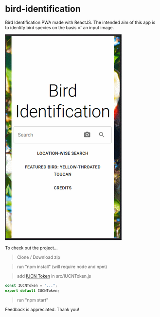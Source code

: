 # bird-identification

Bird Identification PWA made with ReactJS. The intended aim of this app is to identify bird species on the basis of an input image.

![](bird-identification.gif)

To check out the project...

> Clone / Download zip

> run "npm install" (will require node and npm)

> add [IUCN Token](https://apiv3.iucnredlist.org/api/v3/token) in src/IUCNToken.js

```js script
const IUCNToken = "...";
export default IUCNToken;
```

> run "npm start"

Feedback is appreciated. Thank you!
